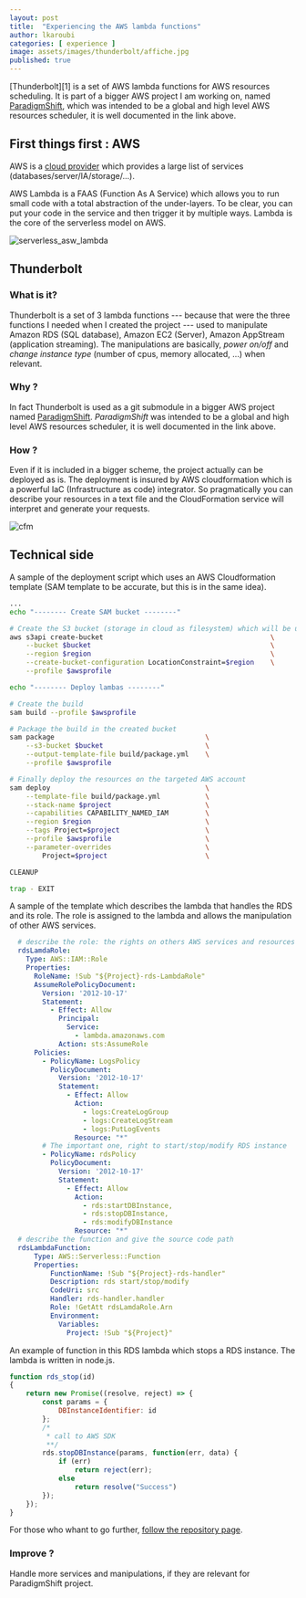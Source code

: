 ```yaml
---
layout: post
title:  "Experiencing the AWS lambda functions"
author: lkaroubi
categories: [ experience ]
image: assets/images/thunderbolt/affiche.jpg
published: true
---
```


[Thunderbolt][1] is a set of AWS lambda functions for AWS resources scheduling. It is part of a bigger AWS project I am working on, named [ParadigmShift](https://github.com/le0kar0ub1/ParadigmShift), which was intended to be a global and high level AWS resources scheduler, it is well documented in the link above.

## First things first : AWS

AWS is a [cloud provider](https://fr.wikipedia.org/wiki/Cloud_computing) which provides a large list of services (databases/server/IA/storage/...).

AWS Lambda is a FAAS (Function As A Service) which allows you to run small code with a total abstraction of the under-layers. To be clear, you can put your code in the service and then trigger it by multiple ways. Lambda is the core of the serverless model on AWS.

![serverless_asw_lambda](https://ucarecdn.com/889eff87-74c6-4447-907a-0feb2fc041d8/-/resize/1050/)

## Thunderbolt

### What is it?

Thunderbolt is a set of 3 lambda functions --- because that were the three functions I needed when I created the project --- used to manipulate Amazon RDS (SQL database), Amazon EC2 (Server), Amazon AppStream (application streaming). The manipulations are basically, *power on/off* and *change instance type* (number of cpus, memory allocated, ...) when relevant.

### Why ?

In fact Thunderbolt is used as a git submodule in a bigger AWS project named [ParadigmShift](https://github.com/le0kar0ub1/ParadigmShift). *ParadigmShift* was intended to be a global and high level AWS resources scheduler, it is well documented in the link above.

### How ?

Even if it is included in a bigger scheme, the project actually can be deployed as is. The deployment is insured by AWS cloudformation which is a powerful IaC (Infrastructure as code) integrator. So pragmatically you can describe your resources in a text file and the CloudFormation service will interpret and generate your requests.

![cfm](https://blogs.vmware.com/management/files/2019/10/image002.png)

## Technical side

A sample of the deployment script which uses an AWS Cloudformation template (SAM template to be accurate, but this is in the same idea).

```sh
...
echo "-------- Create SAM bucket --------"

# Create the S3 bucket (storage in cloud as filesystem) which will be used for the deployment
aws s3api create-bucket                                         \
    --bucket $bucket                                            \
    --region $region                                            \
    --create-bucket-configuration LocationConstraint=$region    \
    --profile $awsprofile

echo "-------- Deploy lambas --------"

# Create the build
sam build --profile $awsprofile

# Package the build in the created bucket
sam package                                     \
    --s3-bucket $bucket                         \
    --output-template-file build/package.yml    \
    --profile $awsprofile

# Finally deploy the resources on the targeted AWS account
sam deploy                                      \
    --template-file build/package.yml           \
    --stack-name $project                       \
    --capabilities CAPABILITY_NAMED_IAM         \
    --region $region                            \
    --tags Project=$project                     \
    --profile $awsprofile                       \
    --parameter-overrides                       \
        Project=$project                        \

CLEANUP

trap - EXIT
```

A sample of the template which describes the lambda that handles the RDS and its role.
The role is assigned to the lambda and allows the manipulation of other AWS services.

```yml
  # describe the role: the rights on others AWS services and resources which can be affected
  rdsLamdaRole:
    Type: AWS::IAM::Role
    Properties:
      RoleName: !Sub "${Project}-rds-LambdaRole"
      AssumeRolePolicyDocument:
        Version: '2012-10-17'
        Statement:
          - Effect: Allow
            Principal:
              Service:
                - lambda.amazonaws.com
            Action: sts:AssumeRole
      Policies:
        - PolicyName: LogsPolicy
          PolicyDocument:
            Version: '2012-10-17'
            Statement:
              - Effect: Allow
                Action:
                  - logs:CreateLogGroup
                  - logs:CreateLogStream
                  - logs:PutLogEvents
                Resource: "*"
        # The important one, right to start/stop/modify RDS instance
        - PolicyName: rdsPolicy
          PolicyDocument:
            Version: '2012-10-17'
            Statement:
              - Effect: Allow
                Action:
                  - rds:startDBInstance,
                  - rds:stopDBInstance,
                  - rds:modifyDBInstance
                Resource: "*"
  # describe the function and give the source code path
  rdsLambdaFunction:
      Type: AWS::Serverless::Function
      Properties:
          FunctionName: !Sub "${Project}-rds-handler"
          Description: rds start/stop/modify
          CodeUri: src
          Handler: rds-handler.handler
          Role: !GetAtt rdsLamdaRole.Arn
          Environment:
            Variables:
              Project: !Sub "${Project}"
```

An example of function in this RDS lambda which stops a RDS instance. The lambda is written in node.js.

```js
function rds_stop(id)
{
    return new Promise((resolve, reject) => {
        const params = {
            DBInstanceIdentifier: id
        };
        /* 
         * call to AWS SDK
         **/
        rds.stopDBInstance(params, function(err, data) {
            if (err)
                return reject(err);
            else
                return resolve("Success")
        });
    });
}
```

For those who whant to go further, [follow the repository page](https://github.com/le0kar0ub1/Thunderbolt/tree/master/aws).

### Improve ?

Handle more services and manipulations, if they are relevant for ParadigmShift project.
